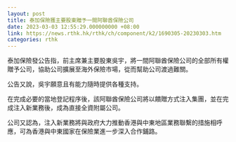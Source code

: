 ```yaml
---
layout: post
title: 泰加保險獲主要股東贈予一間阿聯酋保險公司
date: 2023-03-03 12:55:29.000000000 +08:00
link: https://news.rthk.hk/rthk/ch/component/k2/1690305-20230303.htm
categories: rthk
---
```


泰加保險發公告指，前主席兼主要股東吳宇，將一間阿聯酋保險公司的全部所有權贈予公司，協助公司擴展至海外保險市場，從而幫助公司渡過難關。

公告又說，吳宇願意且有能力隨時提供各種支持。

在完成必要的當地登記程序後，該阿聯酋保險公司將以饋贈方式注入集團，並在完成注入新業務後，成為直接全資附屬公司。

公司又認為，注入新業務將與政府大力推動香港與中東地區業務聯繫的措施相呼應，可為香港與中東國家在保險業進一步深入合作鋪路。

